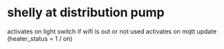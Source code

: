 # shelly at distribution pump

activates on light switch if wifi is out or not used
activates on mqtt update (heater_status = 1 / on)